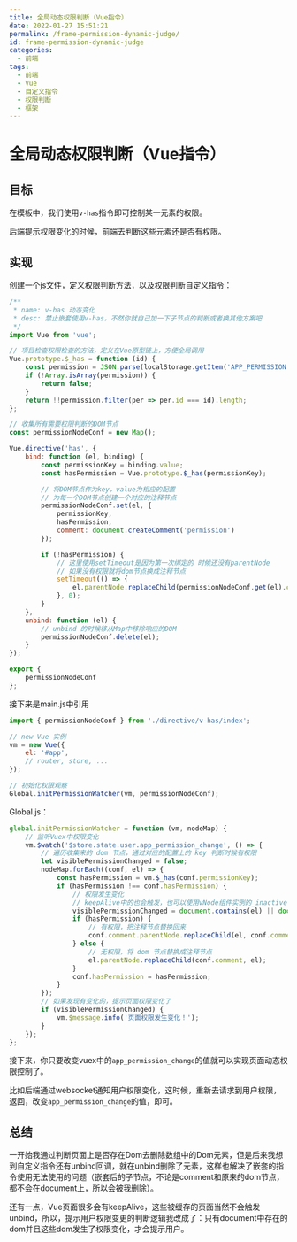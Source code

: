 ```yaml
---
title: 全局动态权限判断（Vue指令）
date: 2022-01-27 15:51:21 
permalink: /frame-permission-dynamic-judge/ 
id: frame-permission-dynamic-judge
categories:
  - 前端
tags:
  - 前端
  - Vue
  - 自定义指令
  - 权限判断
  - 框架
---
```


# 全局动态权限判断（Vue指令）

## 目标

在模板中，我们使用`v-has`指令即可控制某一元素的权限。

后端提示权限变化的时候，前端去判断这些元素还是否有权限。

## 实现

创建一个js文件，定义权限判断方法，以及权限判断自定义指令：

```js
/**
 * name: v-has 动态变化
 * desc: 禁止嵌套使用v-has，不然你就自己加一下子节点的判断或者换其他方案吧
 */
import Vue from 'vue';

// 项目检查权限检查的方法，定义在Vue原型链上，方便全局调用
Vue.prototype.$_has = function (id) {
	const permission = JSON.parse(localStorage.getItem('APP_PERMISSION'));
	if (!Array.isArray(permission)) {
		return false;
	}
	return !!permission.filter(per => per.id === id).length;
};

// 收集所有需要权限判断的DOM节点
const permissionNodeConf = new Map();

Vue.directive('has', {
	bind: function (el, binding) {
		const permissionKey = binding.value;
		const hasPermission = Vue.prototype.$_has(permissionKey);

		// 将DOM节点作为key，value为相应的配置
        // 为每一个DOM节点创建一个对应的注释节点
        permissionNodeConf.set(el, {
			permissionKey,
			hasPermission,
			comment: document.createComment('permission')
		});

		if (!hasPermission) {
            // 这里使用setTimeout是因为第一次绑定的 时候还没有parentNode
            // 如果没有权限就将dom节点换成注释节点
			setTimeout(() => {
				el.parentNode.replaceChild(permissionNodeConf.get(el).comment, el);
			}, 0);
		}
	},
	unbind: function (el) {
        // unbind 的时候移从Map中移除响应的DOM
		permissionNodeConf.delete(el);
	}
});

export {
	permissionNodeConf
};
```

接下来是main.js中引用

```js
import { permissionNodeConf } from './directive/v-has/index';

// new Vue 实例
vm = new Vue({
    el: '#app',
    // router, store, ...
});

// 初始化权限观察
Global.initPermissionWatcher(vm, permissionNodeConf);
```

Global.js：

```js
global.initPermissionWatcher = function (vm, nodeMap) {
    // 监听Vuex中权限变化
	vm.$watch('$store.state.user.app_permission_change', () => {
        // 遍历收集来的 dom 节点，通过对应的配置上的 key 判断时候有权限
		let visiblePermissionChanged = false;
		nodeMap.forEach((conf, el) => {
			const hasPermission = vm.$_has(conf.permissionKey);
			if (hasPermission !== conf.hasPermission) {
				// 权限发生变化
				// keepAlive中的也会触发，也可以使用vNode组件实例的_inactive判断判断是否在当前页面
				visiblePermissionChanged = document.contains(el) || document.contains(conf.comment);
				if (hasPermission) {
                    // 有权限，把注释节点替换回来
					conf.comment.parentNode.replaceChild(el, conf.comment);
				} else {
                    // 无权限，将 dom 节点替换成注释节点
					el.parentNode.replaceChild(conf.comment, el);
				}
				conf.hasPermission = hasPermission;
			}
		});
        // 如果发现有变化的，提示页面权限变化了
		if (visiblePermissionChanged) {
			vm.$message.info('页面权限发生变化！');
		}
	});
};
```

接下来，你只要改变vuex中的`app_permission_change`的值就可以实现页面动态权限控制了。

比如后端通过websocket通知用户权限变化，这时候，重新去请求到用户权限，返回，改变`app_permission_change`的值，即可。

## 总结

一开始我通过判断页面上是否存在Dom去删除数组中的Dom元素，但是后来我想到自定义指令还有unbind回调，就在unbind删除了元素，这样也解决了嵌套的指令使用无法使用的问题（嵌套后的子节点，不论是comment和原来的dom节点，都不会在document上，所以会被我删除）。

还有一点，Vue页面很多会有keepAlive，这些被缓存的页面当然不会触发unbind，所以，提示用户权限变更的判断逻辑我改成了：只有document中存在的dom并且这些dom发生了权限变化，才会提示用户。




